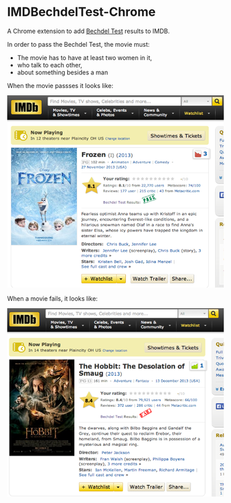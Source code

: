 # IMDBechdelTest-Chrome

A Chrome extension to add [Bechdel Test](https://en.wikipedia.org/wiki/Bechdel_test) results to IMDB.

In order to pass the Bechdel Test, the movie must:

- The movie has to have at least two women in it,
- who talk to each other,
- about something besides a man

When the movie passses it looks like:

![pass](https://raw.githubusercontent.com/AthensWorks/IMDBechdelTest-Chrome/master/marketing/pass_screenshot.png)

When a movie fails, it looks like:

![fail](https://raw.githubusercontent.com/AthensWorks/IMDBechdelTest-Chrome/master/marketing/fail_screenshot.png)

